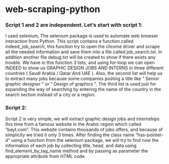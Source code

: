 # web-scraping-python

### Script 1 and 2 are independent. Let’s start with script 1:
I used selenium, The selenium package is used to automate web browser interaction
from Python.
This script contains a function called indeed_job_search, this function try to open the chrome
driver and scrape all the needed information and save them into a file called job_search.txt. In
addition another file debug.txt will be created to show if there exists any trouble.
We have in this function 3 lists, and using for-loop we can open INDEED to show us GRAPHIC
DESIGN JOBS AND INTERNS in three different countries ( Saudi Arabia / Qatar And UAE ). Also,
the second list will help us to extract many jobs because some companies posting a title like “
Senior graphic designer “ or “ Design of graphics “.
The third list is used just for expanding the way of searching by entering the name of the
country in the search section instead of a city or a region.

### Script 2:
Script 2 is very simple, we will extract graphic design jobs and internships this time from a
famous website in the Arabic region which called “bayt.com”. This website contains thousands
of jobs offers, and because of simplicity we tried it only 3 times.
After finding the class name “has-pointer-d” using a function from the selenium package, we
will try to find now the information of each job by collecting title, head, and data using
find_element_by_tag_name method and by passing as parameter the appropriate attribute
from HTML code.
